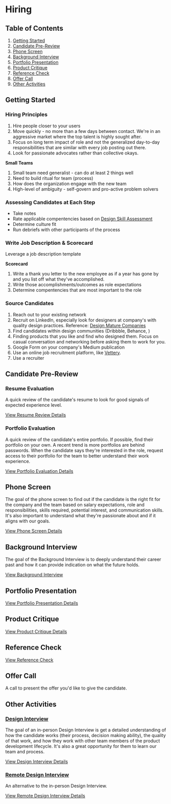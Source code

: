 # Hiring

## Table of Contents
1. [Getting Started](#getting-started)
2. [Candidate Pre-Review](#candidate-pre-review)
3. [Phone Screen](#phone-screen)
4. [Background Interview](#background-interview)
5. [Portfolio Presentation](#portfolio-presentation)
6. [Product Critique](#product-critique)
7. [Reference Check](#reference-check)
8.  [Offer Call](#offer-call)
9.  [Other Activities](#other-activities)

## Getting Started

### Hiring Principles
1. Hire people closer to your users
2. Move quickly - no more than a few days between contact. We're in an aggressive market where the top talent is highly sought after.
3. Focus on long term impact of role and not the generalized day-to-day responsibilities that are similar with every job posting out there.
4. Look for passionate advocates rather than collective okays.

**Small Teams**
1. Small team need generalist - can do at least 2 things well
2. Need to build ritual for team (process)
3. How does the organization engage with the new team
4. High-level of ambiguity - self-govern and pro-active problem solvers

### Assessing Candidates at Each Step
- Take notes
- Rate applicable compentencies based on [Design Skill Assessment](http://designskillassessment.joesteinkamp.com)
- Determine culture fit
- Run debriefs with other participants of the process

### Write Job Description & Scorecard
Leverage a job description template

**Scorecard**
1. Write a thank you letter to the new employee as if a year has gone by and you list off what they've accomplished.
2. Write those accomplishments/outcomes as role expectations
3. Determine compentencies that are most important to the role

### Source Candidates
1. Reach out to your existing network
2. Recruit on LinkedIn, especially look for designers at company's with quality design practices. Reference: [Design Mature Companies](https://airtable.com/shr5V0MYvD2piGcI3/tbl5NSdslsyFRfE8v?blocks=hide)
3. Find candidates within design communities (Dribbble, Behance, )
4. Finding products that you like and find who designed them. Focus on casual conversation and networking before asking them to work for you.
5. Google Form on your company's Medium publication
6. Use an online job recruitment platform, like [Vettery](https://www.vettery.com/).
7. Use a recruiter


## Candidate Pre-Review

### Resume Evaluation
A quick review of the candidate's resume to look for good signals of expected experience level.

[View Resume Review Details](./Hiring/resume-review.md)

### Portfolio Evaluation
A quick review of the candidate's entire portfolio. If possible, find their portfolio on your own. A recent trend is more portfolios are behind passwords. When the candidate says they're interested in the role, request access to their portfolio for the team to better understand their work experience. 

[View Portfolio Evaluation Details](./Hiring/portfolio-evaluation.md)


## Phone Screen
The goal of the phone screen to find out if the candidate is the right fit for the company and the team based on salary expectations, role and responsibilities, skills required, potential interest, and communication skills. It's also important to understand what they're passionate about and if it aligns with our goals.

[View Phone Screen Details](./Hiring/phone-screen.md)

## Background Interview
The goal of the Background Interview is to deeply understand their career past and how it can provide indication on what the future holds.

[View Background Interview](./Hiring/background-interview.md)


## Portfolio Presentation

[View Portfolio Presentation Details](./Hiring/portfolio-presentation.md)



## Product Critique
[View Product Critique Details](./Hiring/product-critique.md)


## Reference Check

[View Reference Check](./Hiring/reference-check.md)

## Offer Call
A call to present the offer you'd like to give the candidate.


## Other Activities

### [Design Interview](./Hiring/design-interview.md)
The goal of an in-person Design Interview is get a detailed understanding of how the candidate works (their process, decision making ability), the quality of that work, and how they work with other team members of the product development lifecycle. It's also a great opportunity for them to learn our team and process.

[View Design Interview Details](./Hiring/design-interview.md)

### [Remote Design Interview](./Hiring/remote-design-interview.md)
An alternative to the in-person Design Interview.

[View Remote Design Interview Details](./Hiring/remote-design-interview.md)